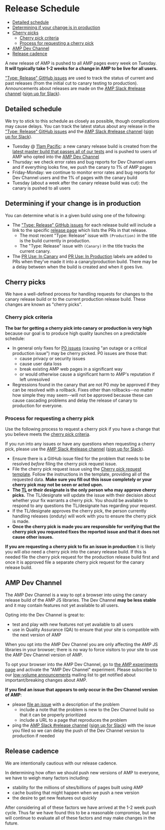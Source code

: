 # Release Schedule

- [Detailed schedule](#detailed-schedule)
- [Determining if your change is in production](#determining-if-your-change-is-in-production)
- [Cherry picks](#cherry-picks)
	- [Cherry pick criteria](#cherry-pick-criteria)
	- [Process for requesting a cherry pick](#process-for-requesting-a-cherry-pick)
- [AMP Dev Channel](#amp-dev-channel)
- [Release cadence](#release-cadence)

A new release of AMP is pushed to all AMP pages every week on Tuesday.  **It will typically take 1-2 weeks for a change in AMP to be live for all users.**

["Type: Release" GitHub issues](https://github.com/ampproject/amphtml/labels/Type%3A%20Release) are used to track the status of current and past releases (from the initial cut to canary testing to production).  Announcements about releases are made on the [AMP Slack #release channel](https://amphtml.slack.com/messages/C4NVAR0H3/) ([sign up for Slack](https://bit.ly/amp-slack-signup)).

## Detailed schedule

We try to stick to this schedule as closely as possible, though complications may cause delays.  You can track the latest status about any release in the ["Type: Release" GitHub issues](https://github.com/ampproject/amphtml/labels/Type%3A%20Release) and the [AMP Slack #release channel](https://amphtml.slack.com/messages/C4NVAR0H3/) ([sign up for Slack](https://bit.ly/amp-slack-signup)).

- Tuesday @ [11am Pacific](https://www.google.com/search?q=11am+pacific+in+current+time+zone): a new canary release build is created from the [latest master build that passes all of our tests](https://travis-ci.org/ampproject/amphtml/branches) and is pushed to users of AMP who opted into the [AMP Dev Channel](#amp-dev-channel)
- Thursday:  we check error rates and bug reports for Dev Channel users and if everything looks fine, we push the canary to 1% of AMP pages
- Friday-Monday: we continue to monitor error rates and bug reports for Dev Channel users and the 1% of pages with the canary build
- Tuesday (about a week after the canary release build was cut): the canary is pushed to all users

## Determining if your change is in production

You can determine what is in a given build using one of the following:

- The ["Type: Release" GitHub issues](https://github.com/ampproject/amphtml/labels/Type%3A%20Release) for each release build will include a link to the specific [release page](https://github.com/ampproject/amphtml/releases) which lists the PRs in that release.
  - The most recent "Type: Release" issue with `(Production)` in the title is the build currently in production.
  - The "Type: Release" issue with `(Canary)` in the title tracks the current canary.
- The [PR Use: In Canary](https://github.com/ampproject/amphtml/issues?utf8=%E2%9C%93&q=label%3A%22PR%20use%3A%20In%20Canary%22) and [PR Use: In Production](https://github.com/ampproject/amphtml/issues?utf8=%E2%9C%93&q=label%3A%22PR%20use%3A%20In%20Production%22) labels are added to PRs when they've made it into a canary/production build.  There may be a delay between when the build is created and when it goes live.

## Cherry picks

We have a well-defined process for handling requests for changes to the canary release build or to the current production release build.  These changes are known as "cherry picks".

### Cherry pick criteria

**The bar for getting a cherry pick into canary or production is very high** because our goal is to produce high quality launches on a predictable schedule:
- In general only fixes for [P0 issues](https://github.com/ampproject/amphtml/blob/master/contributing/issue-priorities.md) (causing "an outage or a critical production issue") may be cherry picked.  P0 issues are those that:
  - cause privacy or security issues
  - cause user data loss
  - break existing AMP web pages in a significant way
  - or would otherwise cause a significant harm to AMP's reputation if left unresolved
- Regressions found in the canary that are not P0 *may* be approved if they can be resolved with a rollback.  Fixes other than rollbacks--no matter how simple they may seem--will not be approved because these can cause cascading problems and delay the release of canary to production for everyone.

### Process for requesting a cherry pick

Use the following process to request a cherry pick if you have a change that you believe meets the [cherry pick criteria](#cherry-pick-criteria).

If you run into any issues or have any questions when requesting a cherry pick, please use the [AMP Slack #release channel](https://amphtml.slack.com/messages/C4NVAR0H3/) ([sign up for Slack](https://bit.ly/amp-slack-signup)).

- Ensure there is a GitHub issue filed for the problem that needs to be resolved *before* filing the cherry pick request issue.
- File the cherry pick request issue using the [Cherry pick request template](https://github.com/ampproject/amphtml/issues/new?title=%F0%9F%8C%B8%20Cherry%20pick%20request%20for%20%3CYOUR_ISSUE_NUMBER%3E%20into%20%3CRELEASE_ISSUE_NUMBER%3E%20%28Pending%29&template=cherry_pick_template).  Follow the instructions in the template, providing all of the requested data.  **Make sure you fill out this issue completely or your cherry pick may not be seen or acted upon.**
- **The [TL](../GOVERNANCE.md) or their designate is the only person who may approve cherry picks.**  The TL/designate will update the issue with their decision about whether your fix warrants a cherry pick.  You should be available to respond to any questions the TL/designate has regarding your request.
- If the TL/designate approves the cherry pick, the person currently handling releases (onduty) will work with you to ensure the cherry pick is made.
- **Once the cherry pick is made you are responsible for verifying that the cherry pick you requested fixes the reported issue and that it does not cause other issues.**

**If you are requesting a cherry pick to fix an issue in production** it is likely you will *also* need a cherry pick into the canary release build.  If this is needed file the cherry pick request for the production release build first and once it is approved file a separate cherry pick request for the canary release build.


## AMP Dev Channel

The AMP Dev Channel is a way to opt a browser into using the canary release build of the AMP JS libraries.  The Dev Channel **may be less stable** and it may contain features not yet available to all users.

Opting into the Dev Channel is great to:

- test and play with new features not yet available to all users
- use in Quality Assurance (QA) to ensure that your site is compatible with the next version of AMP

When you opt into the AMP Dev Channel you are only affecting the AMP JS libraries in your browser; there is no way to force visitors to your site to use the AMP Dev Channel version of AMP.

To opt your browser into the AMP Dev Channel, go to [the AMP experiments page](https://cdn.ampproject.org/experiments.html) and activate the "AMP Dev Channel" experiment. Please subscribe to our [low-volume announcements](https://groups.google.com/forum/#!forum/amphtml-announce) mailing list to get notified about important/breaking changes about AMP.

**If you find an issue that appears to only occur in the Dev Channel version of AMP**:
- please [file an issue](https://github.com/ampproject/amphtml/issues/new) with a description of the problem
  - include a note that the problem is new to the Dev Channel build so that it can be properly prioritized
  - include a URL to a page that reproduces the problem
- ping the [AMP Slack #release channel](https://amphtml.slack.com/messages/C4NVAR0H3/) ([sign up for Slack](https://bit.ly/amp-slack-signup)) with the issue you filed so we can delay the push of the Dev Channel version to production if needed

## Release cadence

We are intentionally cautious with our release cadence.

In determining how often we should push new versions of AMP to everyone, we have to weigh many factors including:

- stability for the millions of sites/billions of pages built using AMP
- cache busting that might happen when we push a new version
- the desire to get new features out quickly

After considering all of these factors we have arrived at the 1-2 week push cycle.  Thus far we have found this to be a reasonable compromise, but we will continue to evaluate all of these factors and may make changes in the future.
